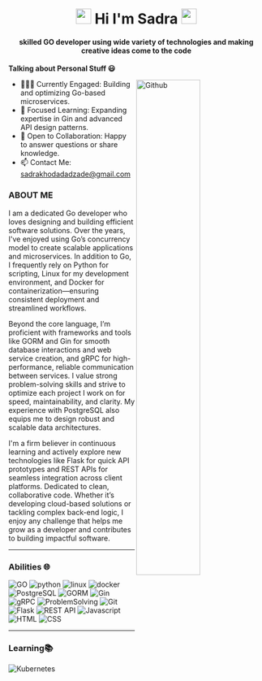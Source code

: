 <h1 align="Center"> <img src="https://media.giphy.com/media/ksE9feSa2b4V2GYwY4/giphy.gif" width="30"> Hi I'm Sadra <img src="https://media.giphy.com/media/ksE9feSa2b4V2GYwY4/giphy.gif" width="30"> </h1>


<h4 align="Center">  skilled GO developer using wide variety of technologies and making creative ideas come to the code </h4>

<!-- Talking about you -->

**Talking about Personal Stuff 😃**

<!-- Any image aligned to the right. Beware the width -->
<!--img width="55%" align="right" alt="Github" src="https://raw.githubusercontent.com/onimur/.github/master/.resources/git-header.svg" /-->
<!--<img width="50%" align="right" alt="Github" src="https://images.unsplash.com/photo-1599837487527-e009248aa71b?ixlib=rb-1.2.1&ixid=MnwxMjA3fDB8MHxwaG90by1wYWdlfHx8fGVufDB8fHx8&auto=format&fit=crop&w=987&q=80"/>-->
<img width="50%" align="right" alt="Github" src="https://media.giphy.com/media/5eLDrEaRGHegx2FeF2/giphy.gif"/>

-   👨🏽‍💻 Currently Engaged: Building and optimizing Go-based microservices.
-   🌱 Focused Learning: Expanding expertise in Gin and advanced API design patterns.
-   💬 Open to Collaboration: Happy to answer questions or share knowledge.
-   📫 Contact Me: sadrakhodadadzade@gmail.com

### ABOUT ME 
I am a dedicated Go developer who loves designing and building efficient software solutions. Over the years, I've enjoyed using Go’s concurrency model to create scalable applications and microservices. In addition to Go, I frequently rely on Python for scripting, Linux for my development environment, and Docker for containerization—ensuring consistent deployment and streamlined workflows.

Beyond the core language, I’m proficient with frameworks and tools like GORM and Gin for smooth database interactions and web service creation, and gRPC for high-performance, reliable communication between services. I value strong problem-solving skills and strive to optimize each project I work on for speed, maintainability, and clarity. My experience with PostgreSQL also equips me to design robust and scalable data architectures.

I'm a firm believer in continuous learning and actively explore new technologies like Flask for quick API prototypes and REST APIs for seamless integration across client platforms. Dedicated to clean, collaborative code. Whether it’s developing cloud-based solutions or tackling complex back-end logic, I enjoy any challenge that helps me grow as a developer and contributes to building impactful software.

---

### Abilities 🌐

![GO](https://img.shields.io/badge/GO-white?style=for-the-badge&logo=GO&logoWidth=30)
![python](https://img.shields.io/badge/python-white?style=for-the-badge&logo=python&logoWidth=30)
![linux](https://img.shields.io/badge/linux-white?style=for-the-badge&logo=linux&logoWidth=30)
![docker](https://img.shields.io/badge/docker-white?style=for-the-badge&logo=docker&logoWidth=30)
![PostgreSQL](https://img.shields.io/badge/PostgreSQL-white?style=for-the-badge&logo=postgresql&logoColor=336791&logoWidth=30)
![GORM](https://img.shields.io/badge/GORM-white?style=for-the-badge&logo=go&logoColor=00ADD8&logoWidth=30)
![Gin](https://img.shields.io/badge/Gin-white?style=for-the-badge&logo=go&logoColor=00ADD8&logoWidth=30)
![gRPC](https://img.shields.io/badge/gRPC-white?style=for-the-badge&logo=google&logoColor=blue&logoWidth=30)
![ProblemSolving](https://img.shields.io/badge/ProblemSolving-white?style=for-the-badge&logo=ProblemSolving&logoWidth=30)
![Git](https://img.shields.io/badge/Git-white?style=for-the-badge&logo=git&logoColor=F05032&logoWidth=30)
![Flask](https://img.shields.io/badge/flask-white?style=for-the-badge&logo=flask&logoColor=00d82b&logoWidth=30)
![REST API](https://img.shields.io/badge/REST%20API-white?style=for-the-badge&logo=swagger&logoWidth=30)
![Javascript](https://img.shields.io/badge/Javascript-white?style=for-the-badge&logo=javascript&logoWidth=30)
![HTML](https://img.shields.io/badge/html5-white?style=for-the-badge&logo=html5&logoWidth=30)
![CSS](https://img.shields.io/badge/css-white?style=for-the-badge&logo=css&logoColor=68afda&logoWidth=30)

---
### Learning📚

![Kubernetes](https://img.shields.io/badge/kubernetes-white?style=for-the-badge&logo=kubernetes&logoWidth=30)


